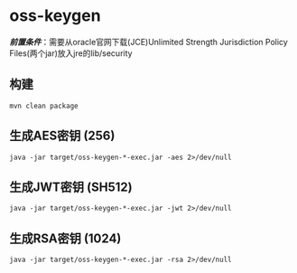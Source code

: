 
# oss-keygen

***前置条件***：需要从oracle官网下载(JCE)Unlimited Strength Jurisdiction Policy Files(两个jar)放入jre的lib/security

## 构建

    mvn clean package

## 生成AES密钥 (256)

    java -jar target/oss-keygen-*-exec.jar -aes 2>/dev/null

## 生成JWT密钥 (SH512)

    java -jar target/oss-keygen-*-exec.jar -jwt 2>/dev/null

## 生成RSA密钥 (1024)

    java -jar target/oss-keygen-*-exec.jar -rsa 2>/dev/null
